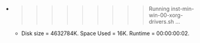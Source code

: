 * >>>>>>>>> Running inst-min-win-00-xorg-drivers.sh ...
  * Disk size = 4632784K. Space Used = 16K. Runtime = 00:00:00:02.
